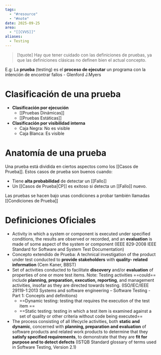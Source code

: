 ```yaml
---
tags:
  - "#resource"
  - "#note"
date: 2025-09-25
area:
  - "[[CVVS]]"
aliases:
  - Testing
---
```

> [!quote]
> Hay que tener cuidado con las definiciones de pruebas, ya que las definiciones clásicas no definen bien el actual concepto.

E.g:
La **prueba** (testing) es el **proceso de ejecutar** un programa con la intención de encontrar fallos - Glenford J.Myers

# Clasificación de una prueba
- **Clasificación por ejecución**
	- [[Pruebas Dinámicas]]
	- [[Pruebas Estáticas]]
- **Clasificación por visibilidad interna**
	- Caja Negra: No es visible
	- Caja Blanca: Es visible

# Anatomía de una prueba
Una prueba está dividida en ciertos aspectos como los [[Casos de Prueba]]. Estos casos de prueba son buenos cuando:
- Tiene **alta probabilidad** de detectar un [[Fallo]]
- Un [[Casos de Prueba|CP]] es exitoso si detecta un [[Fallo]] nuevo.

Las pruebas se hacen bajo unas condiciones a probar también llamadas [[Condiciones de Prueba]]

# Definiciones Oficiales
- Activity in which a system or component is executed under specified conditions, the results are observed or recorded, and an **evaluation** is made of some aspect of the system or component (IEEE 829-2008 IEEE Standard for Software and System Test Documentation) 
- Concepto extendido de Prueba: A technical investigation of the product under test conducted to **provide stakeholders** with **quality- related information** (Cem Kaner, BBST)
- Set of activities conducted to facilitate **discovery** and/or **evaluation** of properties of one or more test items. Note: Testing activities ==could== include **planning, preparation, execution, reporting**, and management activities, insofar as they are directed towards testing. (ISO/IEC/IEEE 29119-1:2013 Systems and software engineering – Software Testing - Part 1: Concepts and definitions)
	- ==Dynamic testing: testing that requires the execution of the test item ==
	- ==Static testing: testing in which a test item is examined against a set of quality or other criteria without code being executed==
- The process consisting of all lifecycle activities, both **static and dynamic**, concerned with **planning, preparation and evaluation** of software products and related work products to determine that they **satisfy specified requirements**, to demonstrate that they are **fit for purpose and to detect defects** (ISTQB Standard glossary of terms used in Software Testing, Version 2.1)